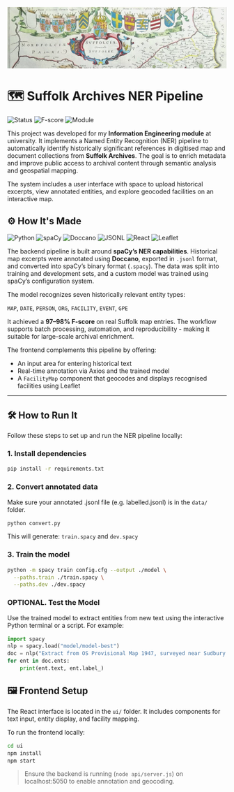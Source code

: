 ![Suffolk Archives Banner](./assets/banner.png)

# 🗺️ Suffolk Archives NER Pipeline

![Status](https://img.shields.io/badge/Status-In_Progress-yellow)
![F-score](https://img.shields.io/badge/F--score-97%25-success)
![Module](https://img.shields.io/badge/Module-Information_Engineering-purple)

This project was developed for my **Information Engineering module** at university. It implements a Named Entity Recognition (NER) pipeline to automatically identify historically significant references in digitised map and document collections from **Suffolk Archives**. The goal is to enrich metadata and improve public access to archival content through semantic analysis and geospatial mapping.

The system includes a user interface with space to upload historical excerpts, view annotated entities, and explore geocoded facilities on an interactive map.

## ⚙️ How It's Made

![Python](https://img.shields.io/badge/Python-3.10-blue?logo=python)
![spaCy](https://img.shields.io/badge/spaCy-NLP-green?logo=spacy)
![Doccano](https://img.shields.io/badge/Doccano-Annotation-orange?logo=data:image/svg+xml;base64,...)
![JSONL](https://img.shields.io/badge/Data-JSONL-lightgrey)
![React](https://img.shields.io/badge/React-Frontend-blue?logo=react)
![Leaflet](https://img.shields.io/badge/Leaflet-Map-green?logo=leaflet)

The backend pipeline is built around **spaCy’s NER capabilities**. Historical map excerpts were annotated using **Doccano**, exported in `.jsonl` format, and converted into spaCy’s binary format (`.spacy`). The data was split into training and development sets, and a custom model was trained using spaCy’s configuration system.

The model recognizes seven historically relevant entity types:

`MAP`, `DATE`, `PERSON`, `ORG`, `FACILITY`, `EVENT`, `GPE`

It achieved a **97–98% F-score** on real Suffolk map entries. The workflow supports batch processing, automation, and reproducibility - making it suitable for large-scale archival enrichment.

The frontend complements this pipeline by offering:

- An input area for entering historical text
- Real-time annotation via Axios and the trained model
- A `FacilityMap` component that geocodes and displays recognised facilities using Leaflet

---

## 🛠️ How to Run It

Follow these steps to set up and run the NER pipeline locally:

### 1️. Install dependencies

```bash
pip install -r requirements.txt
```

### 2️. Convert annotated data

Make sure your annotated .jsonl file (e.g. labelled.jsonl) is in the `data/` folder.

```bash
python convert.py
```

This will generate:
`train.spacy` and `dev.spacy`

### 3️. Train the model

```bash
python -m spacy train config.cfg --output ./model \
  --paths.train ./train.spacy \
  --paths.dev ./dev.spacy
```

### OPTIONAL. Test the Model

Use the trained model to extract entities from new text using the interactive Python terminal or a script. For example:

```python
import spacy
nlp = spacy.load("model/model-best")
doc = nlp("Extract from OS Provisional Map 1947, surveyed near Sudbury in 1911. Includes landmarks such as River Deben. Referenced in Suffolk Archives dated 13 March 1911. Thomas Elwood documented the cholera outbreak affecting the region.")
for ent in doc.ents:
    print(ent.text, ent.label_)
```

## 🖼️ Frontend Setup

The React interface is located in the `ui/` folder. It includes components for text input, entity display, and facility mapping.

To run the frontend locally:

```bash
cd ui
npm install
npm start
```

> Ensure the backend is running (`node api/server.js`) on localhost:5050 to enable annotation and geocoding.
